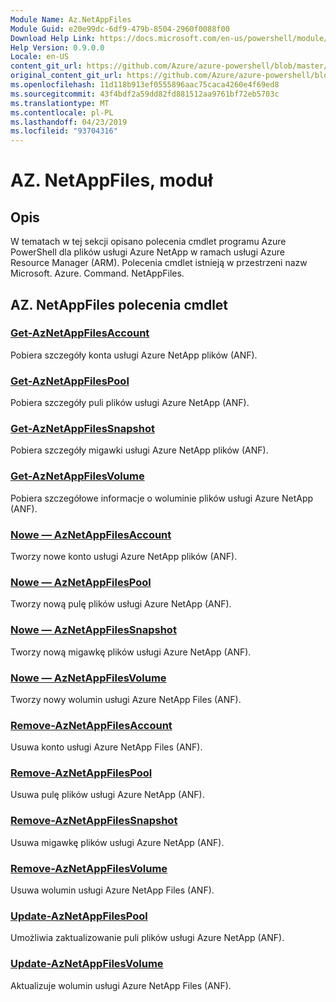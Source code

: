 ```yaml
---
Module Name: Az.NetAppFiles
Module Guid: e20e99dc-6df9-479b-8504-2960f0088f00
Download Help Link: https://docs.microsoft.com/en-us/powershell/module/az.netappfiles
Help Version: 0.9.0.0
Locale: en-US
content_git_url: https://github.com/Azure/azure-powershell/blob/master/src/NetAppFiles/NetAppFiles/help/Az.NetAppFiles.md
original_content_git_url: https://github.com/Azure/azure-powershell/blob/master/src/NetAppFiles/NetAppFiles/help/Az.NetAppFiles.md
ms.openlocfilehash: 11d118b913ef0555896aac75caca4260e4f69ed8
ms.sourcegitcommit: 43f4bdf2a59dd82fd881512aa9761bf72eb5703c
ms.translationtype: MT
ms.contentlocale: pl-PL
ms.lasthandoff: 04/23/2019
ms.locfileid: "93704316"
---
```

# AZ. NetAppFiles, moduł
## Opis
W tematach w tej sekcji opisano polecenia cmdlet programu Azure PowerShell dla plików usługi Azure NetApp w ramach usługi Azure Resource Manager (ARM). Polecenia cmdlet istnieją w przestrzeni nazw Microsoft. Azure. Command. NetAppFiles.

## AZ. NetAppFiles polecenia cmdlet
### [Get-AzNetAppFilesAccount](Get-AzNetAppFilesAccount.md)
Pobiera szczegóły konta usługi Azure NetApp plików (ANF).

### [Get-AzNetAppFilesPool](Get-AzNetAppFilesPool.md)
Pobiera szczegóły puli plików usługi Azure NetApp (ANF).

### [Get-AzNetAppFilesSnapshot](Get-AzNetAppFilesSnapshot.md)
Pobiera szczegóły migawki usługi Azure NetApp plików (ANF).

### [Get-AzNetAppFilesVolume](Get-AzNetAppFilesVolume.md)
Pobiera szczegółowe informacje o woluminie plików usługi Azure NetApp (ANF).

### [Nowe — AzNetAppFilesAccount](New-AzNetAppFilesAccount.md)
Tworzy nowe konto usługi Azure NetApp plików (ANF).

### [Nowe — AzNetAppFilesPool](New-AzNetAppFilesPool.md)
Tworzy nową pulę plików usługi Azure NetApp (ANF).

### [Nowe — AzNetAppFilesSnapshot](New-AzNetAppFilesSnapshot.md)
Tworzy nową migawkę plików usługi Azure NetApp (ANF).

### [Nowe — AzNetAppFilesVolume](New-AzNetAppFilesVolume.md)
Tworzy nowy wolumin usługi Azure NetApp Files (ANF).

### [Remove-AzNetAppFilesAccount](Remove-AzNetAppFilesAccount.md)
Usuwa konto usługi Azure NetApp Files (ANF).

### [Remove-AzNetAppFilesPool](Remove-AzNetAppFilesPool.md)
Usuwa pulę plików usługi Azure NetApp (ANF).

### [Remove-AzNetAppFilesSnapshot](Remove-AzNetAppFilesSnapshot.md)
Usuwa migawkę plików usługi Azure NetApp (ANF).

### [Remove-AzNetAppFilesVolume](Remove-AzNetAppFilesVolume.md)
Usuwa wolumin usługi Azure NetApp Files (ANF).

### [Update-AzNetAppFilesPool](Update-AzNetAppFilesPool.md)
Umożliwia zaktualizowanie puli plików usługi Azure NetApp (ANF).

### [Update-AzNetAppFilesVolume](Update-AzNetAppFilesVolume.md)
Aktualizuje wolumin usługi Azure NetApp Files (ANF).

